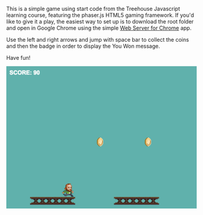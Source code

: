 This is a simple game using start code from the Treehouse Javascript learning course, featuring the phaser.js HTML5 gaming framework. If you'd like to give it a play, the easiest way to set up is to download the root folder and open in Google Chrome using the simple <a href="https://chrome.google.com/webstore/detail/web-server-for-chrome/ofhbbkphhbklhfoeikjpcbhemlocgigb?hl=en">Web Server for Chrome</a> app. 

Use the left and right arrows and jump with space bar to collect the coins and then the badge in order to display the You Won message.

Have fun!

![Screen shot](simple_game.png "simple_game")
